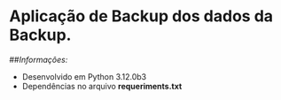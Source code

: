 # Aplicação de Backup dos dados da Backup.

##*Informaçôes:*
* Desenvolvido em Python 3.12.0b3
* Dependências no arquivo **requeriments.txt**
